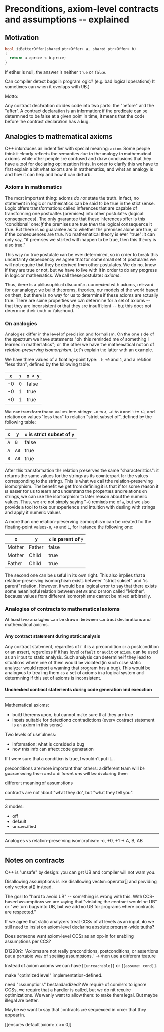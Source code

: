 Preconditions, axiom-level contracts and assumptions -- explained
=================================================================

Motivation
----------

```c++
bool isBetterOffer(shared_ptr<Offer> a, shared_ptr<Offer> b)
{
  return a->price < b.price;
}
```

If etiher is null, the answer is neither `true` or `false`.


Can compiler detect bugs in program logic? (e.g. bad logical operations) It sometimes can when it overlaps with UB.)

Motto:

Any contract declaration divides code into two parts: the "before" and the "after". A contract declaration is an information: if the predicate can be determined to be false at a given point in time, it means that the code before the contract declaration has a bug.


Analogies to mathematical axioms
--------------------------------

C++ intorduces an indentifier with special meaning: `axiom`. Some people think it clearly reflects the semantics due to the analogy to mathematical axioms, while other people are confused and draw conclusions that they have a tool for declaring optimzation hints. In order to clarify this we have to first explain a bit what axioms are in mathematics, and what an analogy is and how it can help and how it can disturb.


### Axioms in mathematics

The most important thing: axioms *do not* state the truth. In fact, no statement in logic or mathematics can be said to be true in the stict sense. Logic offers transformations called inferences that are capable of transforming one postualtes (premises) into other postulates (logical consequences). The only guarantee that these inferences offer is this 'conditional' one: *if* the premises are true *then* the logical consequence it true. But there is no guarantee as to whether the premises alone are true, or if the consequences are true. No mathematical theory is ever "true": it can only say, "if premises we started with happen to be true, then this theory is also true."

This way no true postulate can be ever determined, so in order to break this uncertainty dependency we agree that for some small set of postulates we will not require that they be derived from other postulates. We do not know if they are true or not, but we have to live with it in order to do any progress in logic or mathematics. We call these postulates *axioms*.

Thus, there is a philosophical discomfort connected with axioms, relevant for our analogy: we build theorems, theories, our models of the world based on them, but there is no way for us to determine if these axioms are actually true. There are some properties we can determine for a set of axioms -- that they are inconsistent or that they are insufficient -- but this does not determine their truth or falsehood.


### On analogies

Analogies differ in the level of precision and formalism. On the one side of the spectrum we have statements "oh, this reminded me of something I learned in mathematics"; on the other we have the mathematical notion of *relation-preserving isomorphism*. Let's explain the latter with an example.

We have three values of a floating-point type: `-0`, `+0` and `1`, and a relation "less than", defined by the following table:

| `x`  | `y`  | `x < y` |
|------|------|---------|
| -0   |  0   | false
| -0   |  1   | true
| +0   |  1   | true   

We can transform these values into strings: `-0` to `A`, `+0` to `B` and `1` to `AB`, and relation on values "less than" to relation "strict subset of", defined by the following table:

| `x` | `y`  | `x` is strict subset of `y` |
|-----|------|---------|
| `A` | `B`  | false
| `A` | `AB` | true
| `B` | `AB` | true   

After this transformation the relation preserves the same "characteristics": it returns the same values for the strings as its counterpart for the values corresponding to the strings. This is what we call tthe relation-preserving isomorphism. The benefit we get from defining it is that if for some reason it is easier for us to learn and understand the properties and relations on strings, we can use the isomorphism to later reason about the numeric values. Thus, we are not simply saying "`-0` reminds me of `A`, but we also provide a tool to take our experience and intuition with dealing with strings and apply it numeric values.

A more than one relation-preserving isomorphism can be created for the floating-point values`-0`, `+0` and `1`, for instance the following one:

| `x` | `y`  | `x` is parent of `y` |
|-----|------|---------|
| Mother | Father  | false
| Mother | Child | true
| Father | Child | true  

The second one can be useful in its own right. This also implies that a relation-preserving isomorphism exists between "strict subset" and "is parent" relation. However, it would be a logical error to say that there exists some meaningful relation between set `AB` and person called "Mother", because values from different isomorphisms cannot be mixed arbitrarily.


### Analogies of contracts to mathematical axioms

At least two analogies can be drawm between contract declarations and mathematical axioms.


#### Any contract statement during static analysis

Any contract statement, regardles of if it is a precondition or a postcondition or an assert, regardless if it has level `default` or `audit` or `axiom`, can be used as an input to static analysis. Such analysis can determine if they lead to situations where one of them would be violated (in such case static analyzer would report a warning that program has a bug).
This would be analogous to treating them as a set of axioms in a logical system and determining if this set of axioms is inconsistent.


#### Unchecked contract statements during code generation and execution



-------------------------------------------

Mathematical axioms:
 * build therems upon, but cannot make sure that they are true
 * inputs suitable for detectiong contradictions (every contract statement is an axiom in this sense)
 
 
Two levels of usefulness:
* information: what is consided a bug
* how this info can affect code generation

If I were sure that a condition is true, I wouldn't put it...

preconditions are more important than others: a different team will be guaranteeing them and a different one will be declaring them

different meaning of assumptions



contracts are not about "what they do", but "what they tell you".


-----------------

3 modes:

* off
* default
* unspecified


------------------

Analogies vs relation-preserving isomorphism: -o, +0, +1 -> A, B, AB 

--------------------

Notes on contracts
------------------

C++ is "unsafe" by design: you can get UB and compiler will not warn you.

Disallowing assumptions is like disallowing vector::operator[] and providing only vector.at() instead.

The goal to "hard to avoid UB" -- something is wrong with this. With CCS-based assumptions we are saying that "violating the contract would be UB" or "we turn bugs into UB, but we add no UB for programs where contracts are respected."

If we agree that static analyzers treat CCSs of all levels as an input, do we still need to insist on axiom-level declaring absolute program-wide truths?

Does someone want axiom-level CCSs as an opt-in for enabling assumptions per CCS?


D1290r2: "Axioms are not really preconditions, postconditions, or assertions but a portable way of spelling assumptions." -> then use a different feature


Instead of axiom axioms we can have `[[unreachable]]` or `[[assume: cond]]`.

make "optimized level" implementation-defined.

need "assumptions" bestandardized? We require of comilers to ignore CCSs, we require that a handler is called, but we do nit require optimizations. We wanly want to allow them: to make them legal. But maybe illegal are better.

Maybe we want to say that contracts are sequenced in order that they appear in.

[[ensures default axiom: x >= 0]] 
